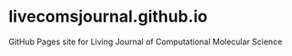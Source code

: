 # livecomsjournal.github.io
GitHub Pages site for Living Journal of Computational Molecular Science

